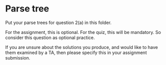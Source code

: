 
# Parse tree

Put your parse trees for question 2(a) in this folder.

For the assignment, this is optional. For the quiz, this will be mandatory. So consider this question as optional practice.

If you are unsure about the solutions you produce, and would like to have them examined by a TA, then please specify this in your assignment submission.
